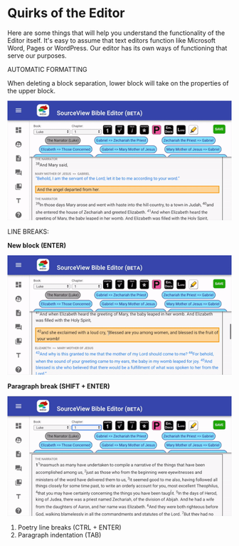 # Quirks of the Editor

Here are some things that will help you understand the functionality of the Editor itself. It's easy to assume that text editors function like Microsoft Word, Pages or WordPress. Our editor has its own ways of functioning that serve our purposes.

AUTOMATIC FORMATTING

When deleting a block separation, lower block will take on the properties of the upper block.

![](../../.gitbook/assets/ezgif.com-crop-1.gif)

LINE BREAKS:

**New block \(ENTER\)**

![](../../.gitbook/assets/ezgif.com-crop-2.gif)

**Paragraph break \(SHIFT + ENTER\)**

![](../../.gitbook/assets/ezgif.com-crop.gif)

1. Poetry line breaks \(CTRL + ENTER\)
2. Paragraph indentation \(TAB\)

